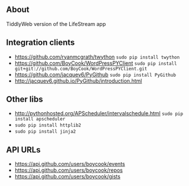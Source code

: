 ## About
TiddlyWeb version of the LifeStream app

## Integration clients
* https://github.com/ryanmcgrath/twython `sudo pip install twython`
* https://github.com/BoyCook/WordPressPYClient `sudo pip install git+git://github.com/BoyCook/WordPressPYClient.git`
* https://github.com/jacquev6/PyGithub `sudo pip install PyGithub`
* http://jacquev6.github.io/PyGithub/introduction.html


## Other libs
* http://pythonhosted.org/APScheduler/intervalschedule.html `sudo pip install apscheduler`
* `sudo pip install httplib2`
* `sudo pip install jinja2`

## API URLs
* https://api.github.com/users/boycook/events
* https://api.github.com/users/boycook/repos
* https://api.github.com/users/boycook/gists
